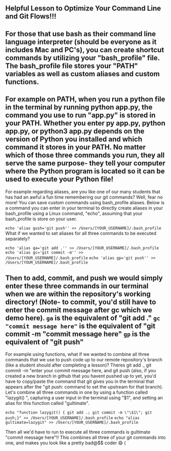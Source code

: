 ## Helpful Lesson to Optimize Your Command Line and Git Flows!!!

For those that use bash as their command line language interpreter (should be everyone as it includes Mac and PC's), you can create shortcut commands by utilizing your "bash_profile" file. The bash_profile file stores your "PATH" variables as well as custom aliases and custom functions.
-------------------------------------------------------------------------------------------------------------------------------------------------------
For example on PATH, when you run a python file in the terminal by running python app.py, the command you use to run "app.py" is stored in your PATH. Whether you enter py app.py, python app.py, or python3 app.py depends on the version of Python you installed and which command it stores in your PATH. No matter which of those three commands you run, they all serve the same purpose- they tell your computer where the Python program is located so it can be used to execute your Python file!
-------------------------------------------------------------------------------------------------------------------------------------------------------
For example regarding aliases, are you like one of our many students that has had an awful a fun time remembering our git commands? Well, fear no more! You can save custom commands using bash_profile aliases. Below is a command you can enter in your terminal to directly create aliases in your bash_profile using a Linux command, "echo", assuming that your bash_profile is store on your user.

`echo 'alias gush='git push'' >> /Users/[YOUR_USERNAME]/.bash_profile`
What if we wanted to set aliases for all three commands to be executed separately?

`echo 'alias ga='git add .'' >> /Users/[YOUR_USERNAME]/.bash_profile`
`echo 'alias gc='git commit -m'' >> /Users/[YOUR_USERNAME]/.bash_profile`
`echo 'alias gp='git push'' >> /Users/[YOUR_USERNAME]/.bash_profile`

Then to add, commit, and push we would simply enter these three commands in our terminal when we are within the repository's working directory! (Note- to commit, you'd still have to enter the commit message after gc which we demo here).
`ga` is the equivalent of "git add ."
`gc "commit message here"` is the equivalent of "git commit -m "commit message here"
`gp` is the equivalent of "git push"
-------------------------------------------------------------------------------------------------------------------------------------------------------
For example using functions, what if we wanted to combine all three commands that we use to push code up to our remote repository's branch (like a student should after completing a lesson)? Theres git add ., git commit -m "enter your commit message here, and git push (also, if you created a new branch in github that you havent pushed up to yet, you'd have to copy/paste the command that git gives you in the terminal that appears after the "git push: command to set the upstream for that branch). Let's combine all three commands in one by using a function called "lazygit() ", capturing a user input in the terminal using "$1", and setting an alias for this function called "gultimate".

`echo "function lazygit() { git add .; git commit -m \"\$1\"; git push;}" >> /Users/[YOUR_USERNAME]/.bash_profile`
`echo "alias gultimate=lazygit" >> /Users/[YOUR_USERNAME]/.bash_profile`

Then all we'd have to run to execute all three commands is gultimate "commit message here"!! This combines all three of your git commands into one, and makes you look like a pretty bad@$$ coder :smile: (